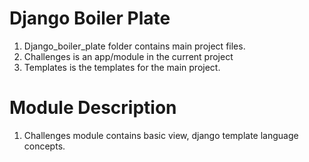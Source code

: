 # Django Boiler Plate

1. Django_boiler_plate folder contains main project files.
2. Challenges is an app/module in the current project
3. Templates is the templates for the main project. 


# Module Description

1. Challenges module contains basic view, django template language concepts.
